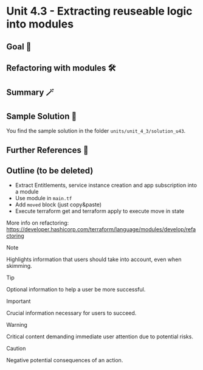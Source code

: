 # Unit 4.3 - Extracting reuseable logic into modules

## Goal 🎯

## Refactoring with modules 🛠️

## Summary 🪄


## Sample Solution 🛟

You find the sample solution in the folder `units/unit_4_3/solution_u43`.

## Further References 📝

## Outline (to be deleted)

- Extract Entitlements, service instance creation and app subscription into a module
- Use module in `main.tf`
- Add `moved` block (just copy&paste)
- Execute terraform get and terraform apply to execute move in state


More info on refactoring: https://developer.hashicorp.com/terraform/language/modules/develop/refactoring

> [!NOTE]
> Highlights information that users should take into account, even when skimming.

> [!TIP]
> Optional information to help a user be more successful.

> [!IMPORTANT]
> Crucial information necessary for users to succeed.

> [!WARNING]
> Critical content demanding immediate user attention due to potential risks.

> [!CAUTION]
> Negative potential consequences of an action.
